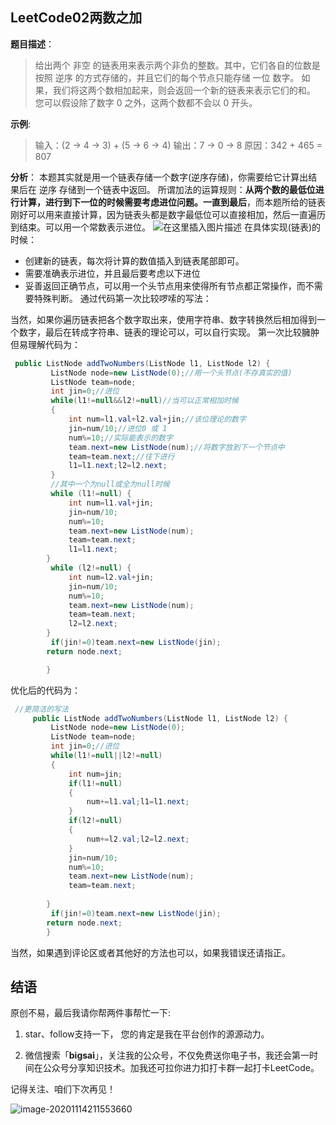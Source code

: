 ## LeetCode02两数之加

**题目描述**：
>给出两个 非空 的链表用来表示两个非负的整数。其中，它们各自的位数是按照 逆序 的方式存储的，并且它们的每个节点只能存储 一位 数字。
>如果，我们将这两个数相加起来，则会返回一个新的链表来表示它们的和。
>您可以假设除了数字 0 之外，这两个数都不会以 0 开头。

**示例**:

>输入：(2 -> 4 -> 3) + (5 -> 6 -> 4)
>输出：7 -> 0 -> 8
>原因：342 + 465 = 807

**分析**：
本题其实就是用一个链表存储一个数字(逆序存储)，你需要给它计算出结果后在 逆序 存储到一个链表中返回。
所谓加法的运算规则：**从两个数的最低位进行计算，进行到下一位的时候需要考虑进位问题。一直到最后**，而本题所给的链表刚好可以用来直接计算，因为链表头都是数字最低位可以直接相加，然后一直遍历到结束。可以用一个常数表示进位。
![在这里插入图片描述](https://img-blog.csdnimg.cn/20200805170458557.png?x-oss-process=image/watermark,type_ZmFuZ3poZW5naGVpdGk,shadow_10,text_aHR0cHM6Ly9ibG9nLmNzZG4ubmV0L3FxXzQwNjkzMTcx,size_1,color_FFFFFF,t_70)
在具体实现(链表)的时候：
- 创建新的链表，每次将计算的数值插入到链表尾部即可。
- 需要准确表示进位，并且最后要考虑以下进位
- 妥善返回正确节点，可以用一个头节点用来使得所有节点都正常操作，而不需要特殊判断。
通过代码第一次比较啰嗦的写法：

当然，如果你遍历链表把各个数字取出来，使用字符串、数字转换然后相加得到一个数字，最后在转成字符串、链表的理论可以，可以自行实现。
第一次比较臃肿但易理解代码为：
```java
 public ListNode addTwoNumbers(ListNode l1, ListNode l2) {
		 ListNode node=new ListNode(0);//用一个头节点(不存真实的值)
		 ListNode team=node;
		 int jin=0;//进位
		 while(l1!=null&&l2!=null)//当可以正常相加时候
		 {
			 int num=l1.val+l2.val+jin;//该位理论的数字
			 jin=num/10;//进位0 或 1
			 num%=10;//实际能表示的数字
			 team.next=new ListNode(num);//将数字放到下一个节点中
			 team=team.next;//往下进行
			 l1=l1.next;l2=l2.next;
		 }
		 //其中一个为null或全为null时候
		 while (l1!=null) {
			 int num=l1.val+jin;
			 jin=num/10;
			 num%=10;
			 team.next=new ListNode(num);
			 team=team.next;
			 l1=l1.next;
		}
		 while (l2!=null) {
			 int num=l2.val+jin;
			 jin=num/10;
			 num%=10;
			 team.next=new ListNode(num);
			 team=team.next;
			 l2=l2.next;
		}
		 if(jin!=0)team.next=new ListNode(jin);
		return node.next;

	    }
```
优化后的代码为：

```java
 //更简洁的写法
	 public ListNode addTwoNumbers(ListNode l1, ListNode l2) {
		 ListNode node=new ListNode(0);
		 ListNode team=node;
		 int jin=0;//进位
		 while(l1!=null||l2!=null)
		 {
			 int num=jin;
			 if(l1!=null)
			 {
				 num+=l1.val;l1=l1.next;
			 }
			 if(l2!=null)
			 {
				 num+=l2.val;l2=l2.next;
			 }
			 jin=num/10;
			 num%=10;
			 team.next=new ListNode(num);
			 team=team.next;
		 
		}
		 if(jin!=0)team.next=new ListNode(jin);
		return node.next;
	    }
```

当然，如果遇到评论区或者其他好的方法也可以，如果我错误还请指正。

## 结语

原创不易，最后我请你帮两件事帮忙一下:

1. star、follow支持一下， 您的肯定是我在平台创作的源源动力。

2. 微信搜索「**bigsai**」，关注我的公众号，不仅免费送你电子书，我还会第一时间在公众号分享知识技术。加我还可拉你进力扣打卡群一起打卡LeetCode。

记得关注、咱们下次再见！

![image-20201114211553660](https://bigsai.oss-cn-shanghai.aliyuncs.com/img/image-20201114211553660.png)

